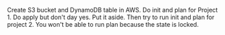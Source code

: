 Create S3 bucket and DynamoDB table in AWS. Do init and plan for Project 1. Do apply but don't day yes. Put it aside. Then try to run init and plan for project 2. You won't be able to run plan because the state is locked.
